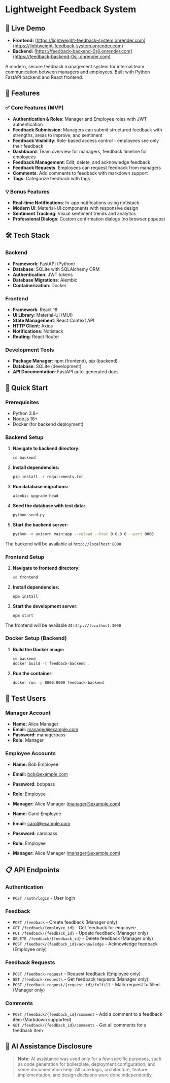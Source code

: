 # Lightweight Feedback System

## 🚀 Live Demo

- **Frontend:** [https://lightweight-feedback-system.onrender.com](https://lightweight-feedback-system.onrender.com)
- **Backend:** [https://feedback-backend-0sji.onrender.com](https://feedback-backend-0sji.onrender.com)

A modern, secure feedback management system for internal team communication between managers and employees. Built with Python FastAPI backend and React frontend.

## 🌟 Features

### ✅ Core Features (MVP)
- **Authentication & Roles**: Manager and Employee roles with JWT authentication
- **Feedback Submission**: Managers can submit structured feedback with strengths, areas to improve, and sentiment
- **Feedback Visibility**: Role-based access control - employees see only their feedback
- **Dashboard**: Team overview for managers, feedback timeline for employees
- **Feedback Management**: Edit, delete, and acknowledge feedback
- **Feedback Requests**: Employees can request feedback from managers
- **Comments**: Add comments to feedback with markdown support
- **Tags**: Categorize feedback with tags

### 💡 Bonus Features
- **Real-time Notifications**: In-app notifications using notistack
- **Modern UI**: Material-UI components with responsive design
- **Sentiment Tracking**: Visual sentiment trends and analytics
- **Professional Dialogs**: Custom confirmation dialogs (no browser popups)

## 🛠️ Tech Stack

### Backend
- **Framework**: FastAPI (Python)
- **Database**: SQLite with SQLAlchemy ORM
- **Authentication**: JWT tokens
- **Database Migrations**: Alembic
- **Containerization**: Docker

### Frontend
- **Framework**: React 18
- **UI Library**: Material-UI (MUI)
- **State Management**: React Context API
- **HTTP Client**: Axios
- **Notifications**: Notistack
- **Routing**: React Router

### Development Tools
- **Package Manager**: npm (frontend), pip (backend)
- **Database**: SQLite (development)
- **API Documentation**: FastAPI auto-generated docs

## 🚀 Quick Start

### Prerequisites
- Python 3.8+
- Node.js 16+
- Docker (for backend deployment)

### Backend Setup

1. **Navigate to backend directory:**
   ```bash
   cd backend
   ```

2. **Install dependencies:**
   ```bash
   pip install -r requirements.txt
   ```

3. **Run database migrations:**
   ```bash
   alembic upgrade head
   ```

4. **Seed the database with test data:**
   ```bash
   python seed.py
   ```

5. **Start the backend server:**
   ```bash
   python -m uvicorn main:app --reload --host 0.0.0.0 --port 8000
   ```

The backend will be available at `http://localhost:8000`

### Frontend Setup

1. **Navigate to frontend directory:**
   ```bash
   cd frontend
   ```

2. **Install dependencies:**
   ```bash
   npm install
   ```

3. **Start the development server:**
   ```bash
   npm start
   ```

The frontend will be available at `http://localhost:3000`

### Docker Setup (Backend)

1. **Build the Docker image:**
   ```bash
   cd backend
   docker build -t feedback-backend .
   ```

2. **Run the container:**
   ```bash
   docker run -p 8000:8000 feedback-backend
   ```

## 👥 Test Users

### Manager Account
- **Name:** Alice Manager
- **Email:** manager@example.com
- **Password:** managerpass
- **Role:** Manager

### Employee Accounts
- **Name:** Bob Employee
- **Email:** bob@example.com
- **Password:** bobpass
- **Role:** Employee
- **Manager:** Alice Manager (manager@example.com)

- **Name:** Carol Employee
- **Email:** carol@example.com
- **Password:** carolpass
- **Role:** Employee
- **Manager:** Alice Manager (manager@example.com)

## 📋 API Endpoints

### Authentication
- `POST /auth/login` - User login

### Feedback
- `POST /feedback` - Create feedback (Manager only)
- `GET /feedback/{employee_id}` - Get feedback for employee
- `PUT /feedback/{feedback_id}` - Update feedback (Manager only)
- `DELETE /feedback/{feedback_id}` - Delete feedback (Manager only)
- `POST /feedback/{feedback_id}/acknowledge` - Acknowledge feedback (Employee only)

### Feedback Requests
- `POST /feedback-request` - Request feedback (Employee only)
- `GET /feedback-requests` - Get feedback requests (Manager only)
- `POST /feedback-request/{request_id}/fulfill` - Mark request fulfilled (Manager only)

### Comments
- `POST /feedback/{feedback_id}/comment` - Add a comment to a feedback item (Markdown supported)
- `GET /feedback/{feedback_id}/comments` - Get all comments for a feedback item

## 🤖 AI Assistance Disclosure

> **Note:**
> AI assistance was used only for a few specific purposes, such as code generation for boilerplate, deployment configuration, and some documentation help. All core logic, architecture, feature implementation, and design decisions were done independently.